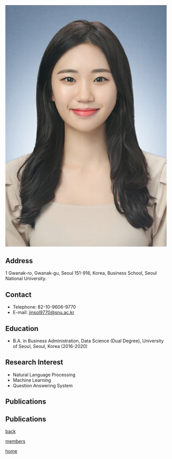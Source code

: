 ![SolJin](/pic/members/SolJin.jpeg)

## **Address**
1 Gwanak-ro, Gwanak-gu, Seoul 151-916, Korea, Business School, Seoul National University.

## **Contact**
- Telephone: 82-10-9606-9770
- E-mail: jinsol9770@snu.ac.kr

## **Education**
- B.A. in Business Administration, Data Science (Dual Degree), University of Seoul, Seoul, Korea (2016-2020)

## **Research Interest**
- Natural Language Processing
- Machine Learning
- Question Answering System

## **Publications**


## **Publications**

[back](README.md)

[members](../README.md)

[home](../../index.md)

